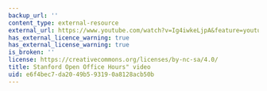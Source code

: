 ```yaml
---
backup_url: ''
content_type: external-resource
external_url: https://www.youtube.com/watch?v=Ig4iwkeLjpA&feature=youtu.be
has_external_licence_warning: true
has_external_license_warning: true
is_broken: ''
license: https://creativecommons.org/licenses/by-nc-sa/4.0/
title: Stanford Open Office Hours" video
uid: e6f4bec7-da20-49b5-9319-0a8128acb50b
---
```


